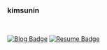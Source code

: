 ### kimsunin

<br>

[![Blog Badge](https://img.shields.io/badge/Blog-1d1f21?logo=Next.js&logoColor=white)](https://blog.megadev.me)
[![Resume Badge](https://img.shields.io/badge/Notion-1d1f21?logo=notion&logoColor=white)](https://www.notion.so/suninkim/kimsunin-947b333fef434eef9c0d5c935dfc30d0)
